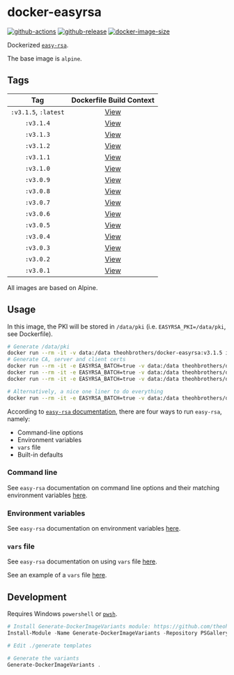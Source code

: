 # docker-easyrsa

[![github-actions](https://github.com/theohbrothers/docker-easyrsa/workflows/ci-master-pr/badge.svg)](https://github.com/theohbrothers/docker-easyrsa/actions)
[![github-release](https://img.shields.io/github/v/release/theohbrothers/docker-easyrsa?style=flat-square)](https://github.com/theohbrothers/docker-easyrsa/releases/)
[![docker-image-size](https://img.shields.io/docker/image-size/theohbrothers/docker-easyrsa/latest)](https://hub.docker.com/r/theohbrothers/docker-easyrsa)

Dockerized [`easy-rsa`](https://github.com/OpenVPN/easy-rsa).

The base image is `alpine`.

## Tags

| Tag | Dockerfile Build Context |
|:-------:|:---------:|
| `:v3.1.5`, `:latest` | [View](variants/v3.1.5) |
| `:v3.1.4` | [View](variants/v3.1.4) |
| `:v3.1.3` | [View](variants/v3.1.3) |
| `:v3.1.2` | [View](variants/v3.1.2) |
| `:v3.1.1` | [View](variants/v3.1.1) |
| `:v3.1.0` | [View](variants/v3.1.0) |
| `:v3.0.9` | [View](variants/v3.0.9) |
| `:v3.0.8` | [View](variants/v3.0.8) |
| `:v3.0.7` | [View](variants/v3.0.7) |
| `:v3.0.6` | [View](variants/v3.0.6) |
| `:v3.0.5` | [View](variants/v3.0.5) |
| `:v3.0.4` | [View](variants/v3.0.4) |
| `:v3.0.3` | [View](variants/v3.0.3) |
| `:v3.0.2` | [View](variants/v3.0.2) |
| `:v3.0.1` | [View](variants/v3.0.1) |

All images are based on Alpine.

## Usage

In this image, the PKI will be stored in `/data/pki` (i.e. `EASYRSA_PKI=/data/pki`, see Dockerfile).

```sh
# Generate /data/pki
docker run --rm -it -v data:/data theohbrothers/docker-easyrsa:v3.1.5 init-pki
# Generate CA, server and client certs
docker run --rm -it -e EASYRSA_BATCH=true -v data:/data theohbrothers/docker-easyrsa:v3.1.5 build-ca nopass
docker run --rm -it -e EASYRSA_BATCH=true -v data:/data theohbrothers/docker-easyrsa:v3.1.5 build-server-full server-01 nopass
docker run --rm -it -e EASYRSA_BATCH=true -v data:/data theohbrothers/docker-easyrsa:v3.1.5 build-client-full client-01 nopass

# Alternatively, a nice one liner to do everything
docker run --rm -it -e EASYRSA_BATCH=true -v data:/data theohbrothers/docker-easyrsa:v3.1.5 sh -c 'set -e; easyrsa init-pki; easyrsa build-ca nopass; easyrsa build-server-full server-01 nopass; easyrsa build-client-full client-01 nopass; find /data/pki'
```

According to [`easy-rsa` documentation](https://github.com/OpenVPN/easy-rsa/blob/v3.0.0/doc/EasyRSA-Advanced.md#configuration-reference), there are four ways to run `easy-rsa`, namely:

- Command-line options
- Environment variables
- `vars` file
- Built-in defaults

### Command line

See `easy-rsa` documentation on command line options and their matching environment variables [here](https://github.com/OpenVPN/easy-rsa/blob/v3.0.0/doc/EasyRSA-Readme.md#obtaining-and-using-easy-rsa).

### Environment variables

See `easy-rsa` documentation on environment variables [here](https://github.com/OpenVPN/easy-rsa/blob/v3.0.0/doc/EasyRSA-Advanced.md#environmental-variables-reference).

### `vars` file

See `easy-rsa` documentation on using `vars` file [here](https://github.com/OpenVPN/easy-rsa/blob/v3.0.0/doc/EasyRSA-Advanced.md#vars-autodetection).

See an example of a `vars` file [here](https://github.com/OpenVPN/easy-rsa/blob/v3.0.0/easyrsa3/vars.example).

## Development

Requires Windows `powershell` or [`pwsh`](https://github.com/PowerShell/PowerShell).

```powershell
# Install Generate-DockerImageVariants module: https://github.com/theohbrothers/Generate-DockerImageVariants
Install-Module -Name Generate-DockerImageVariants -Repository PSGallery -Scope CurrentUser -Force -Verbose

# Edit ./generate templates

# Generate the variants
Generate-DockerImageVariants .
```
